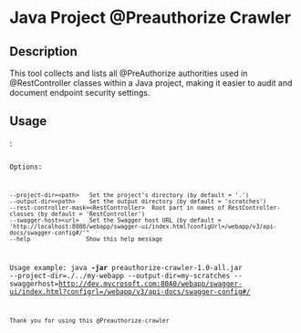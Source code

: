 <h1>Java Project @Preauthorize Crawler<h2></h2>

<h2>Description</h2>

This tool collects and lists all @PreAuthorize authorities used in @RestController classes within a Java project, making it easier to audit and document endpoint security settings.

<h2>Usage</h2>:
<code>
  
  Options:
                    
    --project-dir=<path>   Set the project's directory (by default = '.')
    --output-dir=<path>    Set the output directory (by default = 'scratches')
    --rest-controller-mask=<RestController>  Root part in names of RestController-classes (by default = 'RestController')
    --swagger-host=<url>   Set the Swagger host URL (by default = 'http://localhost:8080/webapp/swagger-ui/index.html?configUrl=/webapp/v3/api-docs/swagger-config#/'"
    --help                Show this help message
                    
  Usage example:
    java <b>-jar</b> preauthorize-crawler-1.0-all.jar --project-dir=./../my-webapp --output-dir=my-scratches --swaggerhost=http://dev.mycrosoft.com:80A0/webapp/swagger-ui/index.html?configrl=/webapp/v3/api-docs/swagger-config#/
                    
    Thank you for using this @Preauthorize-crawler
    
</code>
